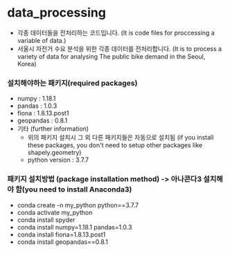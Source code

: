 # data_processing

* 각종 데이터들을 전처리하는 코드입니다. (It is code files for proccessing a variable of data.)
* 서울시 자전거 수요 분석을 위한 각종 데이터를 전처리합니다. (It is to process a variety of data for analysing The public bike demand in the Seoul, Korea)

### 설치해야하는 패키지(required packages)
* numpy : 1.18.1
* pandas : 1.0.3
* fiona : 1.8.13.post1
* geopandas : 0.8.1
* 기타 (further information)
  * 위의 패키지 설치시 그 외 다른 패키지들은 자동으로 설치됨 (if you install these packages, you don't need to setup other packages like shapely.geometry)
  * python version : 3.7.7 

### 패키지 설치방법 (package installation method) -> 아나콘다3 설치해야 함(you need to install Anaconda3)
* conda create -n my_python python==3.7.7
* conda activate my_python
* conda install spyder
* conda install numpy=1.18.1 pandas=1.0.3
* conda install fiona=1.8.13.post1
* conda install geopandas==0.8.1
